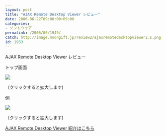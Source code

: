```yaml
---
layout: post
title: "AJAX Remote Desktop Viewer レビュー"
date: 2006-06-22T09:00:00+09:00
categories:
- ソフトウェア
permalink: /2006/06/1949/
catch: http://image.moongift.jp/review2/ajaxremotedesktopviewer2.s.png
id: 1933
---
```

AJAX Remote Desktop Viewer レビュー  
<!--more-->

トップ画面

  

[![](http://image.moongift.jp/review2/ajaxremotedesktopviewer1.s.png)](http://image.moongift.jp/review2/ajaxremotedesktopviewer1.png)  
  
（クリックすると拡大します)

  

例

  

[![](http://image.moongift.jp/review2/ajaxremotedesktopviewer2.s.png)](http://image.moongift.jp/review2/ajaxremotedesktopviewer2.png)  
  
（クリックすると拡大します)

  

[AJAX Remote Desktop Viewer 紹介はこちら](http://fw.moongift.jp/intro/i-1948.html)

